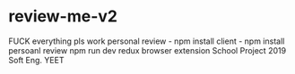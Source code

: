 # review-me-v2
FUCK everything pls work 
personal review - npm install
client - npm install
persoanl review npm run dev
redux browser extension
School Project 2019 Soft Eng. YEET 
